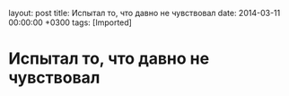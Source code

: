 layout: post
title: Испытал то, что давно не чувствовал
date: 2014-03-11 00:00:00 +0300
tags: [Imported]
# Испытал то, что давно не чувствовал 

